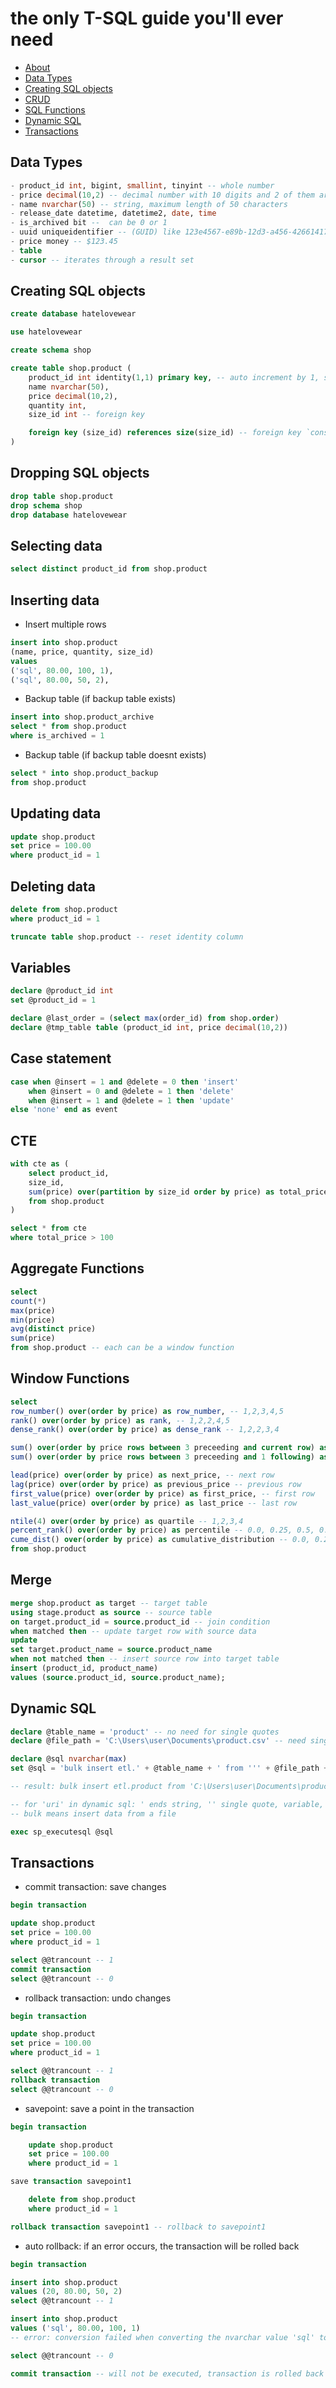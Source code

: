 # the only T-SQL guide you'll ever need

- [About](#About)
- [Data Types](#Data-Types)
- [Creating SQL objects](#Creating-SQL-objects)
- [CRUD](#Selecting-data)
- [SQL Functions](#Aggregate-Functions)
- [Dynamic SQL](#Dynamic-SQL)
- [Transactions](#Transactions)

## Data Types
``` sql
- product_id int, bigint, smallint, tinyint -- whole number
- price decimal(10,2) -- decimal number with 10 digits and 2 of them are after the decimal point
- name nvarchar(50) -- string, maximum length of 50 characters
- release_date datetime, datetime2, date, time
- is_archived bit --  can be 0 or 1
- uuid uniqueidentifier -- (GUID) like 123e4567-e89b-12d3-a456-426614174000
- price money -- $123.45
- table
- cursor -- iterates through a result set
```

## Creating SQL objects
``` sql 
create database hatelovewear

use hatelovewear

create schema shop
```
``` sql 
create table shop.product (
    product_id int identity(1,1) primary key, -- auto increment by 1, starting from 1, unique and not null
    name nvarchar(50),
    price decimal(10,2),
    quantity int,
    size_id int -- foreign key

    foreign key (size_id) references size(size_id) -- foreign key `constraint`, `size_id` in `product` table must exist in `size` table
)
```

## Dropping SQL objects
``` sql
drop table shop.product
drop schema shop
drop database hatelovewear
```


## Selecting data
``` sql
select distinct product_id from shop.product
```

## Inserting data

- Insert multiple rows
``` sql
insert into shop.product 
(name, price, quantity, size_id)
values 
('sql', 80.00, 100, 1),
('sql', 80.00, 50, 2),
```

- Backup table (if backup table exists)
``` sql
insert into shop.product_archive 
select * from shop.product
where is_archived = 1
```

- Backup table (if backup table doesnt exists)
``` sql
select * into shop.product_backup 
from shop.product
```

## Updating data
``` sql
update shop.product
set price = 100.00
where product_id = 1
```

## Deleting data
``` sql
delete from shop.product
where product_id = 1
```
``` sql
truncate table shop.product -- reset identity column
```

## Variables
``` sql
declare @product_id int
set @product_id = 1

declare @last_order = (select max(order_id) from shop.order)
declare @tmp_table table (product_id int, price decimal(10,2))
```

## Case statement
```sql
case when @insert = 1 and @delete = 0 then 'insert'
    when @insert = 0 and @delete = 1 then 'delete'
    when @insert = 1 and @delete = 1 then 'update'
else 'none' end as event
```

## CTE
``` sql
with cte as (
    select product_id,
    size_id, 
    sum(price) over(partition by size_id order by price) as total_price
    from shop.product
)

select * from cte
where total_price > 100
```

## Aggregate Functions
``` sql
select 
count(*)
max(price)
min(price)
avg(distinct price)
sum(price)
from shop.product -- each can be a window function
```

## Window Functions
``` sql
select 
row_number() over(order by price) as row_number, -- 1,2,3,4,5
rank() over(order by price) as rank, -- 1,2,2,4,5
dense_rank() over(order by price) as dense_rank -- 1,2,2,3,4

sum() over(order by price rows between 3 preceeding and current row) as rank -- 3 previous rows and current row
sum() over(order by price rows between 3 preceeding and 1 following) as rank -- 3 previous rows up to 1 next row

lead(price) over(order by price) as next_price, -- next row
lag(price) over(order by price) as previous_price -- previous row
first_value(price) over(order by price) as first_price, -- first row
last_value(price) over(order by price) as last_price -- last row

ntile(4) over(order by price) as quartile -- 1,2,3,4
percent_rank() over(order by price) as percentile -- 0.0, 0.25, 0.5, 0.75, 1.0
cume_dist() over(order by price) as cumulative_distribution -- 0.0, 0.25, 0.5...
from shop.product
```

## Merge
``` sql
merge shop.product as target -- target table
using stage.product as source -- source table 
on target.product_id = source.product_id -- join condition
when matched then -- update target row with source data 
update
set target.product_name = source.product_name
when not matched then -- insert source row into target table
insert (product_id, product_name)
values (source.product_id, source.product_name); 
```

## Dynamic SQL
``` sql
declare @table_name = 'product' -- no need for single quotes
declare @file_path = 'C:\Users\user\Documents\product.csv' -- need single quotes

declare @sql nvarchar(max)
set @sql = 'bulk insert etl.' + @table_name + ' from ''' + @file_path + ''''

-- result: bulk insert etl.product from 'C:\Users\user\Documents\product.csv'

-- for 'uri' in dynamic sql: ' ends string, '' single quote, variable, '' single quote, ' starts string
-- bulk means insert data from a file

exec sp_executesql @sql
```

## Transactions
- commit transaction: save changes
``` sql
begin transaction

update shop.product
set price = 100.00
where product_id = 1

select @@trancount -- 1
commit transaction
select @@trancount -- 0
```
- rollback transaction: undo changes
``` sql
begin transaction

update shop.product
set price = 100.00
where product_id = 1

select @@trancount -- 1
rollback transaction
select @@trancount -- 0
```
- savepoint: save a point in the transaction
``` sql
begin transaction

    update shop.product
    set price = 100.00
    where product_id = 1

save transaction savepoint1

    delete from shop.product
    where product_id = 1

rollback transaction savepoint1 -- rollback to savepoint1
```

- auto rollback: if an error occurs, the transaction will be rolled back
``` sql
begin transaction

insert into shop.product
values (20, 80.00, 50, 2)
select @@trancount -- 1

insert into shop.product
values ('sql', 80.00, 100, 1)
-- error: conversion failed when converting the nvarchar value 'sql' to data type int

select @@trancount -- 0

commit transaction -- will not be executed, transaction is rolled back
```
